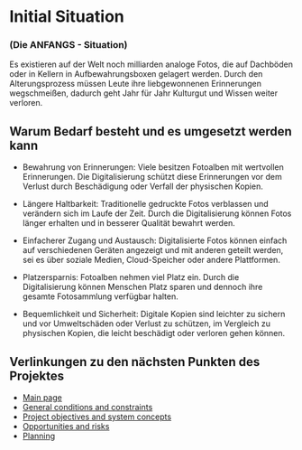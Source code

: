 # Initial Situation
### (Die ANFANGS - Situation)  

Es existieren auf der Welt noch milliarden analoge Fotos, die auf Dachböden oder in Kellern in Aufbewahrungsboxen gelagert werden. Durch den Alterungsprozess müssen Leute ihre liebgewonnenen Erinnerungen wegschmeißen, dadurch geht Jahr für Jahr Kulturgut und Wissen weiter verloren.


 
## Warum Bedarf besteht und es umgesetzt werden kann 

-  Bewahrung von Erinnerungen: Viele besitzen Fotoalben mit wertvollen Erinnerungen. Die Digitalisierung schützt diese Erinnerungen vor dem Verlust durch Beschädigung oder Verfall der physischen Kopien. 

- Längere Haltbarkeit: Traditionelle gedruckte Fotos verblassen und verändern sich im Laufe der Zeit. Durch die Digitalisierung können Fotos länger erhalten und in besserer Qualität bewahrt werden. 

- Einfacherer Zugang und Austausch: Digitalisierte Fotos können einfach auf verschiedenen Geräten angezeigt und mit anderen geteilt werden, sei es über soziale Medien, Cloud-Speicher oder andere Plattformen. 

- Platzersparnis: Fotoalben nehmen viel Platz ein. Durch die Digitalisierung können Menschen Platz sparen und dennoch ihre gesamte Fotosammlung verfügbar halten. 

- Bequemlichkeit und Sicherheit: Digitale Kopien sind leichter zu sichern und vor Umweltschäden oder Verlust zu schützen, im Vergleich zu physischen Kopien, die leicht beschädigt oder verloren gehen können.

## Verlinkungen zu den nächsten Punkten des Projektes
- [Main page](https://github.com/palmetspat/project1Syp/blob/main/PROJECT-PHOTOBOOK.md)
- [General conditions and constraints](https://github.com/palmetspat/project1Syp/blob/main/General%20conditions%20and%20constraints.md)
- [Project objectives and system concepts](https://github.com/palmetspat/project1Syp/blob/main/Project%20objectives%20and%20system%20concepts.md)
- [Opportunities and risks](https://github.com/palmetspat/project1Syp/blob/main/Opportunities%20and%20risks.md)
- [Planning](https://github.com/palmetspat/project1Syp/blob/main/Planning.md)
  

 


